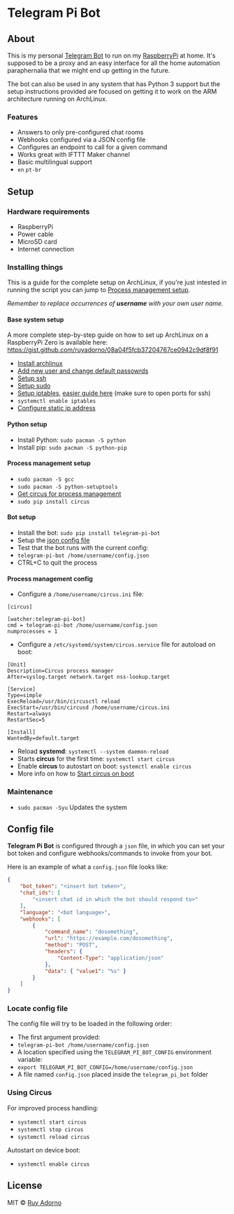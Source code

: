 # Telegram Pi Bot

## About

This is my personal [Telegram Bot](https://core.telegram.org/bots) to run on my [RaspberryPi](https://www.raspberrypi.org/products/pi-zero/) at home. It's supposed to be a proxy and an easy interface for all the home automation paraphernalia that we might end up getting in the future.

The bot can also be used in any system that has Python 3 support but the setup instructions provided are focused on getting it to work on the ARM architecture running on ArchLinux.

### Features

- Answers to only pre-configured chat rooms
- Webhooks configured via a JSON config file
 - Configures an endpoint to call for a given command
 - Works great with IFTTT Maker channel
- Basic multilingual support
 - `en` `pt-br`

## Setup

### Hardware requirements

- RaspberryPi
- Power cable
- MicroSD card
- Internet connection

### Installing things

This is a guide for the complete setup on ArchLinux, if you're just intested in running the script you can jump to [Process management setup](https://github.com/ruyadorno/telegram-pi-bot#process-management-setup).

_Remember to replace occurrences of **username** with your own user name._

#### Base system setup

A more complete step-by-step guide on how to set up ArchLinux on a RaspberryPi Zero is available here: https://gist.github.com/ruyadorno/08a04f5fcb37204767ce0942c9df8f91

- [Install archlinux](https://archlinuxarm.org/)
- [Add new user and change default passowrds](https://wiki.archlinux.org/index.php/users_and_groups)
- [Setup ssh](https://wiki.archlinux.org/index.php/Secure_Shell)
- [Setup sudo](https://wiki.archlinux.org/index.php/sudo)
- [Setup iptables](https://wiki.archlinux.org/index.php/iptables), [easier guide here](https://www.digitalocean.com/community/tutorials/how-to-set-up-a-firewall-using-iptables-on-ubuntu-14-04) (make sure to open ports for ssh)
- `systemctl enable iptables`
- [Configure static ip address](https://wiki.archlinux.org/index.php/systemd-networkd)

#### Python setup
- Install Python: `sudo pacman -S python`
- Install pip: `sudo pacman -S python-pip`

#### Process management setup
- `sudo pacman -S gcc`
- `sudo pacman -S python-setuptools`
- [Get circus for process management](http://circus.readthedocs.org/en/latest/)
- `sudo pip install circus`

#### Bot setup
- Install the bot: `sudo pip install telegram-pi-bot`
- Setup the [json config file](https://github.com/ruyadorno/telegram-pi-bot#config-file)
- Test that the bot runs with the current config:
 - `telegram-pi-bot /home/username/config.json`
- CTRL+C to quit the process

#### Process management config
- Configure a `/home/username/circus.ini` file:
```
[circus]

[watcher:telegram-pi-bot]
cmd = telegram-pi-bot /home/username/config.json
numprocesses = 1
```
- Configure a `/etc/systemd/system/circus.service` file for autoload on boot:
```
[Unit]
Description=Circus process manager
After=syslog.target network.target nss-lookup.target

[Service]
Type=simple
ExecReload=/usr/bin/circusctl reload
ExecStart=/usr/bin/circusd /home/username/circus.ini
Restart=always
RestartSec=5

[Install]
WantedBy=default.target
```
- Reload **systemd**: `systemctl --system daemon-reload`
- Starts **circus** for the first time: `systemctl start circus`
- Enable **circus** to autostart on boot: `systemctl enable circus`
- More info on how to [Start circus on boot](http://circus.readthedocs.org/en/latest/for-ops/deployment/)

### Maintenance

- `sudo pacman -Syu` Updates the system

## Config file

**Telegram Pi Bot** is configured through a `json` file, in which you can set your bot token and configure webhooks/commands to invoke from your bot.

Here is an example of what a `config.json` file looks like:

```json
{
    "bot_token": "<insert bot token>",
    "chat_ids": [
        "<insert chat id in which the bot should respond to>"
    ],
    "language": "<bot language>",
    "webhooks": [
        {
            "command_name": "dosomething",
            "url": "https://example.com/dosomething",
            "method": "POST",
            "headers": {
                "Content-Type": "application/json"
            },
            "data": { "value1": "%s" }
        }
    ]
}
```

### Locate config file

The config file will try to be loaded in the following order:

- The first argument provided:
 - `telegram-pi-bot /home/username/config.json`
- A location specified using the `TELEGRAM_PI_BOT_CONFIG` environment variable:
 - `export TELEGRAM_PI_BOT_CONFIG=/home/username/config.json`
- A file named `config.json` placed inside the `telegram_pi_bot` folder

### Using Circus

For improved process handling:

- `systemctl start circus`
- `systemctl stop circus`
- `systemctl reload circus`

Autostart on device boot:

- `systemctl enable circus`

## License

MIT © [Ruy Adorno](http://ruyadorno.com)

